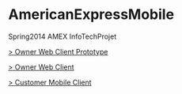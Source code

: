 AmericanExpressMobile
=====================


Spring2014 AMEX InfoTechProjet


[ > Owner Web Client Prototype](../../../AmexOwnerWebClientDemo)

[ > Owner Web Client](../../../AmexOwnerWebClient)

[ > Customer Mobile Client](../../../AmexCustomerMobileClient)
